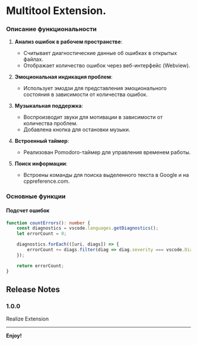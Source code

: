 
# Multitool Extension.

### Описание функциональности
1. **Анализ ошибок в рабочем пространстве**:
   - Считывает диагностические данные об ошибках в открытых файлах.
   - Отображает количество ошибок через веб-интерфейс (Webview).

2. **Эмоциональная индикация проблем**:
   - Использует эмодзи для представления эмоционального состояния в зависимости от количества ошибок.

3. **Музыкальная поддержка**:
   - Воспроизводит звуки для мотивации в зависимости от количества проблем.
   - Добавлена кнопка для остановки музыки.

4. **Встроенный таймер**:
   - Реализован Pomodoro-таймер для управления временем работы.

5. **Поиск информации**:
   - Встроены команды для поиска выделенного текста в Google и на cppreference.com.


### Основные функции
#### Подсчет ошибок
```typescript
function countErrors(): number {
    const diagnostics = vscode.languages.getDiagnostics();
    let errorCount = 0;

    diagnostics.forEach(([uri, diags]) => {
        errorCount += diags.filter(diag => diag.severity === vscode.DiagnosticSeverity.Error).length;
    });

    return errorCount;
}
```







## Release Notes

### 1.0.0

Realize Extension

---


**Enjoy!**

